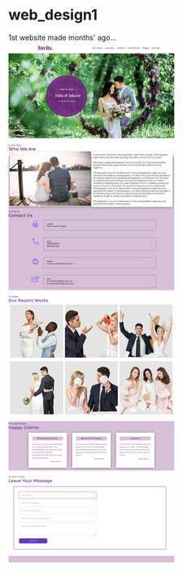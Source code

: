 # web_design1
1st website made months' ago...
![How it looked like...](https://github.com/sumibhatta/web_design1/blob/master/Screenshot_2020-06-02%20Invits.jpg)
